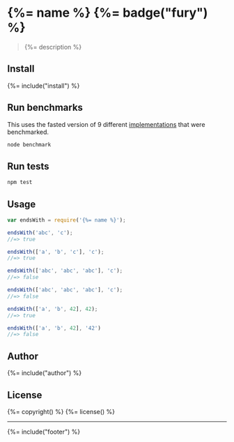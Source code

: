 # {%= name %} {%= badge("fury") %}

> {%= description %}

## Install
{%= include("install") %}

## Run benchmarks

This uses the fasted version of 9 different [implementations](benchmark/implementations) that were benchmarked.

```bash
node benchmark
```

## Run tests

```bash
npm test
```

## Usage

```js
var endsWith = require('{%= name %}');

endsWith('abc', 'c');
//=> true

endsWith(['a', 'b', 'c'], 'c');
//=> true

endsWith(['abc', 'abc', 'abc'], 'c');
//=> false

endsWith(['abc', 'abc', 'abc'], 'c');
//=> false

endsWith(['a', 'b', 42], 42);
//=> true

endsWith(['a', 'b', 42], '42')
//=> false
```

## Author
{%= include("author") %}

## License
{%= copyright() %}
{%= license() %}

***

{%= include("footer") %}